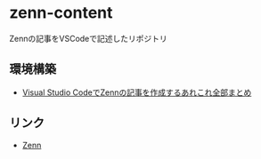 # zenn-content

Zennの記事をVSCodeで記述したリポジトリ

## 環境構築

- [Visual Studio CodeでZennの記事を作成するあれこれ全部まとめ](https://zenn.dev/ctrlkeykoyubi/articles/e7d91c5286a409)

## リンク

- [Zenn](https://zenn.dev/yamakura_yuma)
